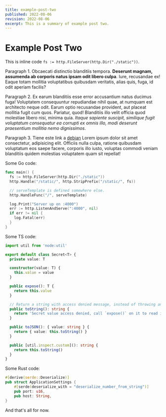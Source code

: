 ```yaml
---
title: example-post-two
published: 2022-08-06
revision: 2022-08-06
excerpt: This is a summary of example post two.
---
```


# Example Post Two

This is inline code `fs := http.FileServer(http.Dir("./static"))`.

Paragraph 1. Obcaecati distinctio blanditiis tempora. **Deserunt magnam, assumenda ab corporis natus ipsam odit libero culpa**. Iure, recusandae ex! Eaque totam mollitia voluptatibus quibusdam veritatis, alias quis, fuga, id odit aperiam facilis?

Paragraph 2. Ex earum blanditiis esse error accusantium natus ducimus fuga! Voluptatem consequuntur repudiandae nihil quae, at numquam est architecto neque odit. Earum optio recusandae provident, aut placeat mollitia fugit cum quos. Pariatur, quod! Blanditiis illo velit officia quod molestiae libero nisi, minima quia. _Itaque sapiente suscipit, similique fugit voluptatum consequatur ea corrupti ex omnis illo, modi deserunt praesentium mollitia nemo dignissimos_.

Paragraph 3. Tiene este link a [debian](https://debian.org) Lorem ipsum dolor sit amet consectetur, adipisicing elit. Officiis nulla culpa, ratione quibusdam voluptatum eos saepe facere, corporis illo iusto, voluptas commodi veniam blanditiis quidem molestias voluptatem quam sit repellat!

Some Go code:

```go
func main() {
  fs := http.FileServer(http.Dir("./static"))
  http.Handle("/static/", http.StripPrefix("/static/", fs))

  // serveTemplate is defined somewhere else.
  http.HandleFunc("/", serveTemplate)

  log.Print("Server up on :4000")
  err := http.ListenAndServe(":4000", nil)
  if err != nil {
    log.Fatal(err)
  }
}
```

Some TS code:

```typescript
import util from 'node:util'

export default class Secret<T> {
  private value: T

  constructor(value: T) {
    this.value = value
  }

  public expose(): T {
    return this.value
  }

  // Return a string with access denied message, instead of throwing an error.
  public toString(): string {
    return 'Secret value access denied, call `expose()` on it to read it.'
  }

  public toJSON(): { value: string } {
    return { value: this.toString() }
  }

  public [util.inspect.custom](): string {
    return this.toString()
  }
}
```

Some Rust code:

```rust
#[derive(serde::Deserialize)]
pub struct ApplicationSettings {
    #[serde(deserialize_with = "deserialize_number_from_string")]
    pub port: u16,
    pub host: String,
}
```

And that's all for now.
